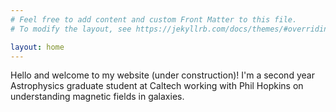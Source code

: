```yaml
---
# Feel free to add content and custom Front Matter to this file.
# To modify the layout, see https://jekyllrb.com/docs/themes/#overriding-theme-defaults

layout: home
---
```

Hello and welcome to my website (under construction)! I'm a second year Astrophysics graduate student at Caltech working with Phil Hopkins on understanding magnetic fields in galaxies.
